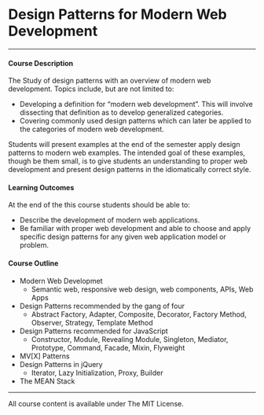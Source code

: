 # Design Patterns for Modern Web Development

---

#### Course Description
The Study of design patterns with an overview of modern web development. Topics include, but are not limited to:
  - Developing a definition for “modern web development”. This will involve dissecting that definition as to develop generalized categories.
  - Covering commonly used design patterns which can later be applied to the categories of modern web development.

Students will present examples at the end of the semester apply design patterns to modern web examples. The intended goal of these examples, though be them small, is to give students an understanding to proper web development and present design patterns in the idiomatically correct style.

#### Learning Outcomes
At the end of the this course students should be able to:
 - Describe the development of modern web applications.
 - Be familiar with proper web development and able to choose and apply specific design patterns for any given web application model or problem.

#### Course Outline
  - Modern Web Developmet
    - Semantic web, responsive web design, web components, APIs, Web Apps
  - Design Patterns recommended by the gang of four
    - Abstract Factory, Adapter, Composite, Decorator, Factory Method, Observer, Strategy, Template Method
  - Design Patterns recommended for JavaScript
    - Constructor, Module, Revealing Module, Singleton, Mediator, Prototype, Command, Facade, Mixin, Flyweight
  - MV[X] Patterns
  - Design Patterns in jQuery
    - Iterator, Lazy Initialization, Proxy, Builder
  - The MEAN Stack

  ---

  All course content is available under The MIT License.